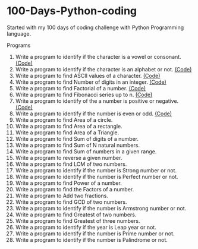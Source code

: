 # 100-Days-Python-coding
Started with my 100 days of coding challenge with Python Programming language.

Programs
1. Write a program to identify if the character is a vowel or consonant. [(Code)](https://github.com/sandyg6/100-Days-Python-coding/blob/main/Day01.py)
2. Write a program to identify if the character is an alphabet or not. [(Code)](https://github.com/sandyg6/100-Days-Python-coding/blob/main/Day02.py)
3. Write a program to find ASCII values of a character. [(Code)](https://github.com/sandyg6/100-Days-Python-coding/blob/main/Day03.py)
4. Write a program to find Number of digits in an integer. [(Code)](https://github.com/sandyg6/100-Days-Python-coding/blob/main/Day04.py)
5. Write a program to find Factorial of a number. [(Code)](https://github.com/sandyg6/100-Days-Python-coding/blob/main/Day05.py)
6. Write a program to find Fibonacci series up to n. [(Code)](https://github.com/sandyg6/100-Days-Python-coding/blob/main/Day06.py) 
7. Write a program to identify of the a number is positive or negative. [(Code)](https://github.com/sandyg6/100-Days-Python-coding/blob/main/Day07.py)
8. Write a program to identify if the number is even or odd. [(Code)](https://github.com/sandyg6/100-Days-Python-coding/blob/main/Day08.py)
9. Write a program to find Area of a circle. 
10. Write a program to find Area of a rectangle. 
11. Write a program to find Area of a Triangle. 
12. Write a program to find Sum of digits of a number. 
13. Write a program to find Sum of N natural numbers. 
14. Write a program to find Sum of numbers in a given range. 
15. Write a program to reverse a given number. 
16. Write a program to find LCM of two numbers. 
17. Write a program to identify if the number is Strong number or not. 
18. Write a program to identify if the number is Perfect number or not. 
19. Write a program to find Power of a number. 
20. Write a program to find the Factors of a number. 
21. Write a program to Add two fractions. 
22. Write a program to find GCD of two numbers. 
23. Write a program to identify if the number is Armstrong number or not. 
24. Write a program to find Greatest of two numbers. 
25. Write a program to find Greatest of three numbers. 
26. Write a program to identify if the year is Leap year or not. 
27. Write a program to identify if the number is Prime number or not. 
28. Write a program to identify if the number is Palindrome or not.
